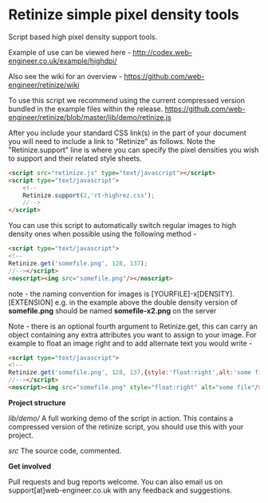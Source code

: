 Retinize simple pixel density tools
===================================

Script based high pixel density support tools.

Example of use can be viewed here - 
http://codex.web-engineer.co.uk/example/highdpi/

Also see the wiki for an overview -
https://github.com/web-engineer/retinize/wiki

To use this script we recommend using the current compressed version bundled
in the example files within the release.
https://github.com/web-engineer/retinize/blob/master/lib/demo/retinize.js

After you include your standard CSS link(s) in the <head> part of your document 
you will need to include a link to "Retinize" as follows. Note the 
"Retinize.support" line is where you can specify the pixel densities you wish 
to support and their related style sheets. 

```html
<script src="retinize.js" type="text/javascript"></script>
<script type="text/javascript">
	<!--
	Retinize.support(2,'rt-highrez.css');
	//-->
</script>
```

You can use this script to automatically switch regular images to high density 
ones when possible using the following method -

```html
<script type="text/javascript">
<!--
Retinize.get('somefile.png', 128, 137);
//--></script>
<noscript><img src="somefile.png"/></noscript>
```

note - the naming convention for images is 
[YOURFILE]-x[DENSITY].[EXTENSION]
e.g. in the example above the double density version of **somefile.png** should 
be named **somefile-x2.png** on the server

Note - there is an optional fourth argument to Retinize.get, this can carry an
object containing any extra attributes you want to assign to your image.
For example to float an image right and to add alternate text you would write -

```html
<script type="text/javascript">
<!--
Retinize.get('somefile.png', 128, 137,{style:'float:right',alt:'some file'});
//--></script>
<noscript><img src="somefile.png" style="float:right" alt="some file"/></noscript>
```


**Project structure**

*lib/demo/*
A full working demo of the script in action. This contains a compressed version
of the retinize script, you should use this with your project.

*src*
The source code, commented.

**Get involved**

Pull requests and bug reports welcome.
You can also email us on support[at]web-engineer.co.uk with 
any feedback and suggestions.
